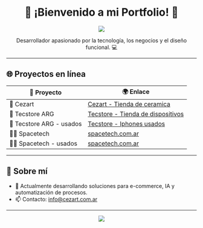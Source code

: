 <h1 align="center">🎨 ¡Bienvenido a mi Portfolio! 🚀</h1>

<p align="center">
  <img src="https://capsule-render.vercel.app/api?type=waving&color=6C63FF&height=120&section=header&text=Hola,%20soy%20Jero!&fontSize=35&fontColor=ffffff" />
</p>

<p align="center">
  Desarrollador apasionado por la tecnología, los negocios y el diseño funcional. 💻<br>
</p>

---

## 🌐 Proyectos en línea

| 🌟 Proyecto       | 🌍 Enlace                                     |
|------------------|----------------------------------------------|
| 🧠 Cezart         | [Cezart - Tienda de ceramica](https://cezart.com.ar)       |
| 🛒 Tecstore ARG   | [Tecstore - Tienda de dispositivos](https://tecstorearg.com)   |
| 🛒 Tecstore ARG - usados    | [Tecstore - Iphones usados](https://tecstorearg.com/iphones-usados) |
| 👨‍🚀 Spacetech     | [spacetech.com.ar](https://spacetech.ar) |
| 👨‍🚀 Spacetech - usados    | [spacetech.com.ar](https://spacetech.ar) |

---

## 🚀 Sobre mí

- 🔭 Actualmente desarrollando soluciones para e-commerce, IA y automatización de procesos.
- 📫 Contacto: [info@cezart.com.ar](mailto:jeroabdalala@gmail.com)

---

<p align="center">
  <img src="https://capsule-render.vercel.app/api?type=waving&color=6C63FF&height=120&section=footer"/>
</p>
